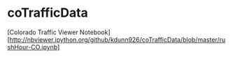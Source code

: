 # coTrafficData

[Colorado Traffic Viewer Notebook][http://nbviewer.ipython.org/github/kdunn926/coTrafficData/blob/master/rushHour-CO.ipynb]
